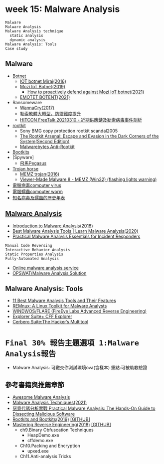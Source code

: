 # week 15: Malware Analysis
```
Malware 
Malware Analysis 
Malware Analysis technique
  static analysis
  dynamic analysis
Malware Analysis: Tools
Case study
```
## Malware

- [Botnet](https://en.wikipedia.org/wiki/Botnet)
  - [IOT botnet Mirai(2016)](https://en.wikipedia.org/wiki/Mirai_(malware))
  - [Mozi IoT Botnet(2019)]()
    - [How to proactively defend against Mozi IoT botnet(2021)](https://www.microsoft.com/security/blog/2021/08/19/how-to-proactively-defend-against-mozi-iot-botnet/) 
  - [EMOTET BOTENT(2021)](https://www.europol.europa.eu/newsroom/news/world%E2%80%99s-most-dangerous-malware-emotet-disrupted-through-global-action)
- Ransomeware 
  - [WannaCry(2017)]()
  - [勒索軟體大轉型，防禦難度提升](https://www.ithome.com.tw/news/143458)
  - [HITCON FreeTalk 20210310 - 近期供應鏈及勒索病毒事件剖析](https://www.youtube.com/watch?v=lRdRxliyrxQ)
- [rootkit]()
  - Sony BMG copy protection rootkit scandal2005 
  - [The Rootkit Arsenal: Escape and Evasion in the Dark Corners of the System(Second Edition)](https://www.jblearning.com/catalog/productdetails/9781449626365)
  - [Malwarebytes Anti-Rootkit](https://www.malwarebytes.com/antirootkit)
- [Bootkits]()
- [Spyware]
  - [飛馬Pegasus](https://en.wikipedia.org/wiki/Pegasus_(spyware)) 
- [Trojan horse](https://en.wikipedia.org/wiki/Trojan_horse_(computing))
  - [MEMZ trojan(2016)](https://en.wikipedia.org/wiki/MEMZ)
  - [Viewer-Made Malware 8 - MEMZ (Win32) (flashing lights warning)](https://www.youtube.com/watch?v=I-jdSgjtUPk)
- [電腦病毒computer virus](https://en.wikipedia.org/wiki/Computer_virus)
- [電腦蠕蟲computer worm](https://en.wikipedia.org/wiki/Computer_worm)
- [知名病毒及蠕蟲的歷史年表](https://en.wikipedia.org/wiki/Timeline_of_computer_viruses_and_worms)

## [Malware Analysis](https://en.wikipedia.org/wiki/Malware_analysis)
- [Introduction to Malware Analysis(2018)](https://www.youtube.com/watch?v=f-fMdnUW4X4)
- [Best Malware Analysis Tools | Learn Malware Analysis(2020)](https://www.youtube.com/watch?v=Wh_DJTaDq6U)
- [Practical Malware Analysis Essentials for Incident Responders](https://www.youtube.com/watch?v=20xYpxe8mBg)
```
Manual Code Reversing
Interactive Behavior Analysis
Static Properties Analysis
Fully-Automated Analysis
```
- [Online malware analysis service](https://www.hybrid-analysis.com/)
- [OPSWAT/Malware Analysis Solution](https://www.opswat.com/solutions/malware-analysis)

## Malware Analysis: Tools
- [11 Best Malware Analysis Tools and Their Features](https://www.varonis.com/blog/malware-analysis-tools/)
- [REMnux: A Linux Toolkit for Malware Analysts](https://remnux.org/)
- [WINDWOS/FLARE (FireEye Labs Advanced Reverse Engineering)](http://www.hasehiro.co.jp/)
- [Explorer Suite+ CFF Explorer](https://ntcore.com/?page_id=388)
- [Cerbero Suite:The Hacker’s Multitool](https://cerbero.io/)

# `Final 30% 報告主題選項 1:Malware Analysis報告`
- Malware Analysis: 可繳交你測試環境ova(含樣本) 重點:可被助教驗證

## 參考書籍與推薦章節
- [Awesome Malware Analysis](https://github.com/rshipp/awesome-malware-analysis)
- [Malware Analysis Techniques(2021)](https://www.packtpub.com/product/malware-analysis-techniques/9781839212277)
- [惡意代碼分析實戰 Practical Malware Analysis: The Hands-On Guide to Dissecting Malicious Software](https://www.tenlong.com.tw/products/9787121224683)
- [Rootkits and Bootkits(2019)](https://bootkits.io/) [[GITHUB]](https://github.com/bootkitsbook/)
- [Mastering Reverse Engineering(2018)](https://www.packtpub.com/product/mastering-reverse-engineering/9781788838849)  [[GITHUB]](https://github.com/packtpublishing/mastering-reverse-engineering)
  - ch9.Binary Obfuscation Techniques
    - HeapDemo.exe
    - cffdemo.exe 
  - Ch10.Packing and Encryption
    - upxed.exe 
  - Ch11.Anti-analysis Tricks
